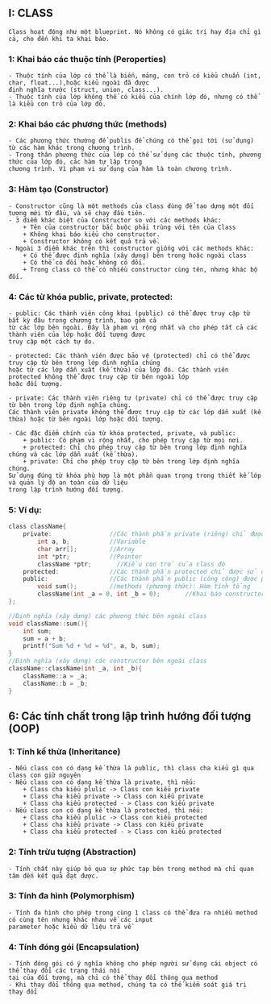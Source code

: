 ## I: CLASS
    Class hoạt động như một blueprint. Nó không có giác trị hay địa chỉ gì cả, cho đến khi ta khai báo.
### 1: Khai báo các thuộc tính (Peroperties) 
    - Thuộc tính của lớp có thể là biến, mảng, con trỏ có kiểu chuẩn (int, char, float...),hoặc kiểu ngoài đã được 
    định nghĩa trước (struct, union, class...).
    - Thuộc tính của lớp không thể có kiểu của chính lớp đó, nhưng có thể là kiểu con trỏ của lớp đó.
### 2: Khai báo các phương thức (methods)
    - Các phương thức thường để publis để chúng có thể gọi tới (sử dụng) từ các hàm khác trong chương trình. 
    - Trong thân phương thức của lớp có thể sử dụng các thuộc tính, phương thức của lớp đó, các hàm tự lập trong 
    chương trình. Vì phạm vi sử dụng của hàm là toàn chương trình.
### 3: Hàm tạo (Constructor)
    - Constructor cũng là một methods của class dùng để tạo dựng một đối tượng mới từ đầu, và sẽ chạy đầu tiên.
    - 3 điểm khác biệt của Constructor so với các methods khác:
        + Tên của constructor bắc buộc phải trùng với tên của Class
        + Không khai báo kiểu cho constructor.
        + Constructor không có kết quả trả về.
    - Ngoài 3 điểm khác trên thì constructor giống với các methods khác:
        + Có thể được định nghĩa (xây dựng) bên trong hoặc ngoài class
        + Có thể có đối hoặc không có đối.
        + Trong class có thể có nhiều constructor cùng tên, nhưng khác bộ đối.
### 4: Các từ khóa public, private, protected:
    - public: Các thành viên công khai (public) có thể được truy cập từ bất kỳ đâu trong chương trình, bao gồm cả 
    từ các lớp bên ngoài. Đây là phạm vi rộng nhất và cho phép tất cả các thành viên của lớp hoặc đối tượng được 
    truy cập một cách tự do.

    - protected: Các thành viên được bảo vệ (protected) chỉ có thể được truy cập từ bên trong lớp định nghĩa chúng 
    hoặc từ các lớp dẫn xuất (kế thừa) của lớp đó. Các thành viên protected không thể được truy cập từ bên ngoài lớp 
    hoặc đối tượng.

    - private: Các thành viên riêng tư (private) chỉ có thể được truy cập từ bên trong lớp định nghĩa chúng. 
    Các thành viên private không thể được truy cập từ các lớp dẫn xuất (kế thừa) hoặc từ bên ngoài lớp hoặc đối tượng.

    - Các đặc điểm chính của từ khóa protected, private, và public:
        + public: Có phạm vi rộng nhất, cho phép truy cập từ mọi nơi.
        + protected: Chỉ cho phép truy cập từ bên trong lớp định nghĩa chúng và các lớp dẫn xuất (kế thừa).
        + private: Chỉ cho phép truy cập từ bên trong lớp định nghĩa chúng.
    Sử dụng đúng từ khóa phù hợp là một phần quan trọng trong thiết kế lớp và quản lý độ an toàn của dữ liệu 
    trong lập trình hướng đối tượng.
### 5: Ví dụ:
```c
class className{
    private:                //Các thành phần private (riêng) chỉ được sử dụng trong class đó
        int a, b;           //Variable
        char arr[];         //Array
        int *ptr;           //Pointer
        className *ptr;       //Kiểu con trỏ của class đó
    protected:              //Các thành phần protected chỉ được sử dụng trong class hoặc các class kế thừa của class đó
    public:                 //Các thành phần public (công cộng) được phép sử dụng ở cả ngoài và trong class đó
        void sum();         //methods (phương thức): Hàm tính tổng
        className(int _a = 0, int _b = 0);       //Khai báo constructor className có 2 đối là _a và _b
};

//Định nghĩa (xây dựng) các phương thức bên ngoài class
void className::sum(){
    int sum;
    sum = a + b;
    printf("Sum %d + %d = %d", a, b, sum);
}
//Định nghĩa (xây dựng) các constructor bên ngoài class
className::className(int _a, int _b){
    className::a = _a;
    className::b = _b;
}
```
## 6: Các tính chất trong lập trình hướng đối tượng (OOP)
### 1: Tính kế thừa (Inheritance)
    - Nếu class con có dạng kế thừa là public, thì class cha kiểu gì qua class con giữ nguyên 
    - Nếu class con có dạng kế thừa là private, thì nếu:
        + Class cha kiểu plulic -> Class con kiểu private
        + Class cha kiểu private -> Class con kiểu private
        + Class cha kiểu protected - > Class con kiểu private
    - Nếu class con có dạng kế thừa là protected, thì nếu:
        + Class cha kiểu plulic -> Class con kiểu protected
        + Class cha kiểu private -> Class con kiểu private
        + Class cha kiểu protected - > Class con kiểu protected 
### 2: Tính trừu tượng (Abstraction)
    - Tính chất này giúp bỏ qua sự phức tạp bên trong method mà chỉ quan tâm đến kết quả đạt được.
### 3: Tính đa hình (Polymorphism)
    - Tính đa hình cho phép trong cùng 1 class có thể đưa ra nhiều method có cùng tên nhưng khác nhau về các input
    parameter hoặc kiểu dữ liệu trả về
### 4: Tính đóng gói (Encapsulation)
    - Tính đóng gói có ý nghĩa không cho phép người sử dụng cái object có thể thay đổi các trạng thái nội 
    tại của đối tượng, mà chỉ có thể thay đổi thông qua method
    - Khi thay đổi thông qua method, chúng ta có thể kiểm soát giá trị thay đổi 